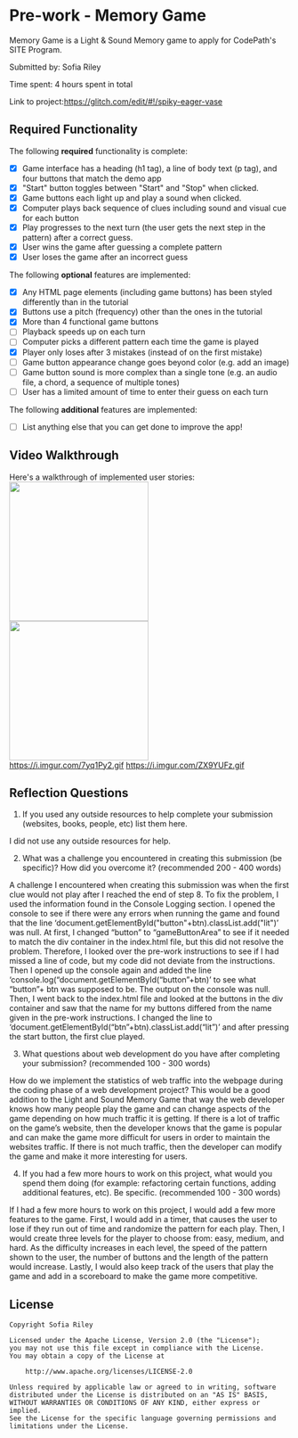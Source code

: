# Pre-work - Memory Game

Memory Game is a Light & Sound Memory game to apply for CodePath's SITE Program. 

Submitted by: Sofia Riley

Time spent: 4 hours spent in total

Link to project:https://glitch.com/edit/#!/spiky-eager-vase

## Required Functionality

The following **required** functionality is complete:

* [x] Game interface has a heading (h1 tag), a line of body text (p tag), and four buttons that match the demo app
* [x] "Start" button toggles between "Start" and "Stop" when clicked. 
* [x] Game buttons each light up and play a sound when clicked. 
* [x] Computer plays back sequence of clues including sound and visual cue for each button
* [x] Play progresses to the next turn (the user gets the next step in the pattern) after a correct guess. 
* [x] User wins the game after guessing a complete pattern
* [x] User loses the game after an incorrect guess

The following **optional** features are implemented:

* [x] Any HTML page elements (including game buttons) has been styled differently than in the tutorial
* [x] Buttons use a pitch (frequency) other than the ones in the tutorial
* [x] More than 4 functional game buttons
* [ ] Playback speeds up on each turn
* [ ] Computer picks a different pattern each time the game is played
* [x] Player only loses after 3 mistakes (instead of on the first mistake)
* [ ] Game button appearance change goes beyond color (e.g. add an image)
* [ ] Game button sound is more complex than a single tone (e.g. an audio file, a chord, a sequence of multiple tones)
* [ ] User has a limited amount of time to enter their guess on each turn

The following **additional** features are implemented:

- [ ] List anything else that you can get done to improve the app!

## Video Walkthrough

Here's a walkthrough of implemented user stories:
<img src ="https://i.imgur.com/7yq1Py2.gif" width=250><br>
<img src ="https://i.imgur.com/ZX9YUFz.gif" width=250><br>
https://i.imgur.com/7yq1Py2.gif
https://i.imgur.com/ZX9YUFz.gif


## Reflection Questions
1. If you used any outside resources to help complete your submission (websites, books, people, etc) list them here. 

I did not use any outside resources for help.

2. What was a challenge you encountered in creating this submission (be specific)? How did you overcome it? (recommended 200 - 400 words) 

A challenge I encountered when creating this submission was when the first clue would not play after I reached the end of step 8. To fix the problem, I used the information found in the Console Logging section. I opened the console to see if there were any errors when running the game and found that the line ‘document.getElementById("button"+btn).classList.add("lit")’ was null. At first, I changed “button” to “gameButtonArea” to see if it needed to match the div container in the index.html file, but this did not resolve the problem. Therefore, I looked over the pre-work instructions to see if I had missed a line of code, but my code did not deviate from the instructions. Then I opened up the console again and added the line ‘console.log(“document.getElementById(“button”+btn)’ to see what “button”+ btn was supposed to be. The output on the console was null. Then, I went back to the index.html file and looked at the buttons in the div container and saw that the name for my buttons differed from the name given in the pre-work instructions. I changed the line to ‘document.getElementById(“btn”+btn).classList.add(“lit”)’ and after pressing the start button, the first clue played. 

3. What questions about web development do you have after completing your submission? (recommended 100 - 300 words) 

How do we implement the statistics of web traffic into the webpage during the coding phase of a web development project? This would be a good addition to the Light and Sound Memory Game that way the web developer knows how many people play the game and can change aspects of the game depending on how much traffic it is getting. If there is a lot of traffic on the game’s website, then the developer knows that the game is popular and can make the game more difficult for users in order to maintain the websites traffic. If there is not much traffic, then the developer can modify the game and make it more interesting for users.

4. If you had a few more hours to work on this project, what would you spend them doing (for example: refactoring certain functions, adding additional features, etc). Be specific. (recommended 100 - 300 words) 

If I had a few more hours to work on this project, I would add a few more features to the game. First, I would add in a timer, that causes the user to lose if they run out of time and randomize the pattern for each play. Then, I would create three levels for the player to choose from: easy, medium, and hard. As the difficulty increases in each level, the speed of the pattern shown to the user, the number of buttons and the length of the pattern would increase. Lastly, I would also keep track of the users that play the game and add in a scoreboard to make the game more competitive.


## License

    Copyright Sofia Riley

    Licensed under the Apache License, Version 2.0 (the "License");
    you may not use this file except in compliance with the License.
    You may obtain a copy of the License at

        http://www.apache.org/licenses/LICENSE-2.0

    Unless required by applicable law or agreed to in writing, software
    distributed under the License is distributed on an "AS IS" BASIS,
    WITHOUT WARRANTIES OR CONDITIONS OF ANY KIND, either express or implied.
    See the License for the specific language governing permissions and
    limitations under the License.
